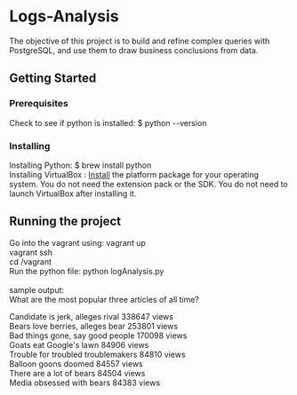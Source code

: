 # Logs-Analysis
The objective of this project is to build and refine complex queries with PostgreSQL, and use
them to draw business conclusions from data.

## Getting Started 
### Prerequisites
Check to see if python is installed: $ python --version <br />

### Installing 
Installing Python: $ brew install python <br />
Installing VirtualBox : [Install](https://www.virtualbox.org/wiki/Downloads) the platform package for your operating system. You do not need the extension pack or the SDK. 
You do not need to launch VirtualBox after installing it.

## Running the project 
Go into the vagrant using: vagrant up  <br />
                           vagrant ssh  <br />
                           cd /vagrant  <br />
Run the python file:       python logAnalysis.py <br /><br />
sample output: <br />
  What are the most popular three articles of all time? 

  Candidate is jerk, alleges rival   338647  views<br />
  Bears love berries, alleges bear   253801  views<br />
  Bad things gone, say good people   170098  views<br />
  Goats eat Google's lawn   84906  views<br />
  Trouble for troubled troublemakers   84810  views<br />
  Balloon goons doomed   84557  views<br />
  There are a lot of bears   84504  views<br />
  Media obsessed with bears   84383  views<br />


